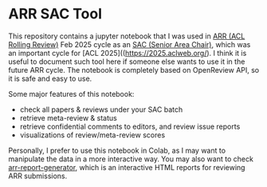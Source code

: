 # ARR SAC Tool

This repository contains a jupyter notebook that I was used in [ARR (ACL Rolling Review)](http://aclrollingreview.org) Feb 2025 cycle as an [SAC (Senior Area Chair)](https://2025.aclweb.org/committees/program/), which was an important cycle for [ACL 2025]((https://2025.aclweb.org/).
I think it is useful to document such tool here if someone else wants to use it in the future ARR cycle.
The notebook is completely based on OpenReview API, so it is safe and easy to use.

Some major features of this notebook:
- check all papers & reviews under your SAC batch
- retrieve meta-review & status
- retrieve confidential comments to editors, and review issue reports
- visualizations of review/meta-review scores

Personally, I prefer to use this notebook in Colab, as I may want to manipulate the data in a more interactive way. 
You may also want to check [arr-report-generator](https://github.com/mtreviso/arr-report-generator), which is an interactive HTML reports for reviewing ARR submissions.

